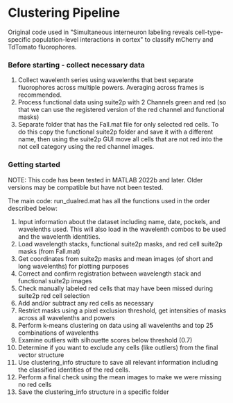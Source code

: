 # Clustering Pipeline
 
Original code used in "Simultaneous interneuron labeling reveals cell-type-specific population-level interactions in cortex" to classify mCherry and TdTomato fluorophores.

### Before starting - collect necessary data
1) Collect wavelenth series using wavelenths that best separate fluorophores across multiple powers. Averaging across frames is recommended.
2) Process functional data using suite2p with 2 Channels green and red (so that we can use the registered version of the red channel and functional masks)
3) Separate folder that has the Fall.mat file for only selected red cells. To do this copy the functional suite2p folder and save it with a different name, then using the suite2p GUI move all cells that are not red into the not cell category using the red channel images.

### Getting started 
NOTE: This code has been tested in MATLAB 2022b and later. Older versions may be compatible but have not been tested.

The main code: run_dualred.mat has all the functions used in the order described below:

1) Input information about the dataset including name, date, pockels, and wavelenths used. This will also load in the wavelenth combos to be used and the wavelenth identities.
2) Load wavelength stacks, functional suite2p masks, and red cell suite2p masks (from Fall.mat) 
3) Get coordinates from suite2p masks and mean images (of short and long wavelenths) for plotting purposes
4) Correct and confirm registration between wavelength stack and functional suite2p images
5) Check manually labeled red cells that may have been missed during suite2p red cell selection
6) Add and/or subtract any red cells as necessary
7) Restrict masks using a pixel exclusion threshold, get intensities of masks across all wavelenths and powers
8) Perform k-means clustering on data using all wavelenths and top 25 combinations of wavelenths
9) Examine outliers with silhouette scores below threshold (0.7)
10) Determine if you want to exclude any cells (like outliers) from the final vector structure
11) Use clustering_info structure to save all relevant information including the classified identities of the red cells.
12) Perform a final check using the mean images to make we were missing no red cells
13) Save the clustering_info structure in a specific folder
